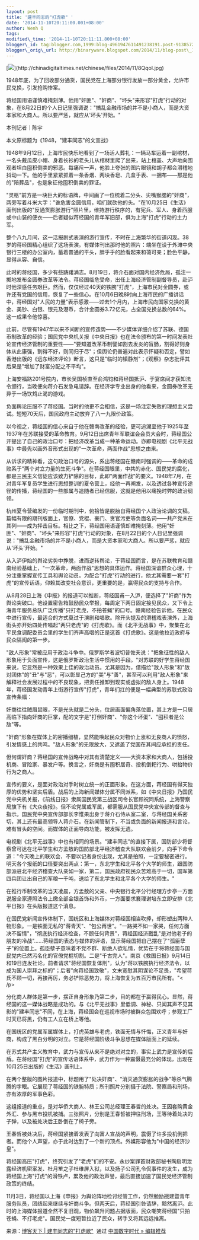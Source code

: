 ```yaml
--- 
layout: post 
title: '建丰同志的"打虎歌" ' 
date: '2014-11-10T20:11:00.001+08:00' 
author: Wenh Q
tags:
modified\_time: '2014-11-10T20:11:11.800+08:00' 
blogger\_id: tag:blogger.com,1999:blog-4961947611491238191.post-9138572763715438970
blogger\_orig\_url: http://binaryware.blogspot.com/2014/11/blog-post\_10.html
---
```

[![](https://images-blogger-opensocial.googleusercontent.com/gadgets/proxy?url=http%3A%2F%2Fchinadigitaltimes.net%2Fchinese%2Ffiles%2F2014%2F11%2F8QqoI.jpg&container=blogger&gadget=a&rewriteMime=image%2F*)](http://chinadigitaltimes.net/chinese/files/2014/11/8QqoI.jpg)



1948年底，为了回收部分通货，国民党在上海部分银行发放一部分黄金，允许市民兑换，引发抢购惨案。



蒋经国用语谨慎难掩刻薄。他用"奸匪"、"奸商"、"坏头"来形容"打虎"行动的对象，在8月22日的个人日记里强调说："搞乱金融市场的并不是小商人，而是大资本家和大商人。所以要严惩，就应从'坏头'开始。"



本刊记者｜陈宇

本文原标题为《1948，"建丰同志"的文宣战》



1948年9月12日，上海市民快乐地看到了一场活人葬礼：一辆马车运着一副棺材，一名头戴瓜皮小帽、身着长衫的老头儿从棺材里爬了出来，站上棺盖、大声地向围观者坦白囤积倒卖的邪恶。每痛斥一声，他脸上夸张的图片眼镜和胡子都会滑稽地抖动一下。他的手里紧紧抓着一条香烟、两块香皂、几盒手表、一捆布——那是他的"陪葬品"，也是象征他囤积倒卖的罪证。



"灵柩"前方是一块巨大的标语牌，中间画了一位梳着二分头、尖嘴猴腮的"奸商"，两旁写着斗米大字："谁危害金圆信用，咱们就砍他的头。"在10月25日《生活》画刊出版的"反通货膨胀游行"照片里，维持游行秩序的，有宪兵、军人、身着西服或中山装的便衣——后者疑似蒋经国的青年军旧部，俱为上海"打虎"行动的主力军。



整个八九月间，这一活报剧式表演的游行宣传，不时在上海繁华的街道闪现。38岁的蒋经国精心组织了这场表演。有媒体刊出那时他的照片：端坐在设于外滩中央银行三楼的办公室内，蓄着普通的平头，胖乎乎的脸看起来和蔼可亲；脸色平静，显得从容、自信。



此时的蒋经国，多少有些踌躇满志。8月19日，蒋介石面对国内经济危局，孤注一掷地发布金圆券改革等法令。蒋经国临危受命，出任上海经济管制副督导员，赴沪时他深感任务艰巨。然而，仅仅经过40天的铁腕"打虎"，上海市民对金圆券，或许还有党国的信用，恢复了一些信心。在10月6日晚8时向上海市民的广播讲话中，蒋经国对"人民的力量"表示感激——过去1个月内，上海市民向国家兑换的黄金、美钞、白银、银元及港币，合计金圆券3.72亿元，占全国兑换总数的64%。这一成果令他惊喜。



此前，尽管有1947年以来不间断的宣传造势——不少媒体详细介绍了苏联、德国币制改革的经验；国民党中央机关报《中央日报》也在法令颁布的第一时间发表社论宣传经济管制的重要性——"要知道改革币制譬如割去发炎的盲肠，割得好则身体从此康强，割得不好，则同归于尽"；但舆论仍普遍对此表示怀疑和否定，譬如香港出版的《远东经济评论》断言，这只是"临时的镇静剂"；《观察》杂志批评其后果是"增加了财富分配之不平均"。



上海安福路201号院内，市长吴国桢直至俞鸿钧和蒋经国抵沪、于宴席间才获知法令颁行，当晚便向蒋介石发急电请辞。在经济学专业出身的他看来，金圆券改革无异于一场饮鸩止渴的游戏。



负面舆论压服不了蒋经国。当时的他更不会相信，这是一场注定失败的理想主义尝试。短短70天后，国民政府主动放弃了八一九限价政策。



以今视之，蒋经国的信心来自于他在赣南改革的经验，更可追溯至他于1925年至1937年在苏联接受的革命教育。9月12日出席青年军联谊会会员大会时，蒋经国公开提出了自己的政治口号：把经济改革当成一种革命运动。亦即电视剧《北平无战事》中最先以画外音形式出现的"一次革命，两面作战"思想之由来。



从诉求的精神看，这句政治口号的源头，系出蒋经国在赣南时强调的——革命的成败系于"两个对立力量的生死斗争"。在蒋经国眼里，中共的赤化、国民党的腐化，都是三民主义信徒应该致力铲除的目标，此即"两面作战"的要义。1948年7月，在对青年军复员学生进行思想整训的夏令营上，经他一再阐发，以及透过各种宣传途径的传播，蒋经国的一些部属与追随者已经信服，这就是他用以痛挽时弊的政治纲领。



杭州夏令营编发的一份临时期刊中，俯拾皆是脱胎自蒋经国个人政治论调的文稿。篇幅有限的期刊版面上，官僚、党棍、豪门、贪官污吏等负面名词——共产党未在其列——成为抨击目标。相比之下，蒋经国用语谨慎却难掩刻薄。他用"奸匪"、"奸商"、"坏头"来形容"打虎"行动的对象，在8月22日的个人日记里强调说："搞乱金融市场的并不是小商人，而是大资本家和大商人。所以要严惩，就应从'坏头'开始。"



从入沪伊始的舆论劣势中挣脱，进而逆转舆论，于蒋经国而言，是在苏联教育和赣南经验基础上，"一次革命，两面作战"思想的具体运作。蒋经国深谙群众心理，十分注重掌握宣传工具和舆论动员。为配合"打虎"行动的进行，他尤其需要一套"打虎"的宣传话语，仰赖其改变社会意识，更重要的是，赢得民众的支持与合作。



从8月28日上海《申报》的报道可以推断，蒋经国甫一入沪，便选择了"奸商"作为舆论突破口。他设置密告箱鼓励民众举报，每周定下两日固定接见民众，又下令上海青年服务总队广泛传播"只打老虎，不拍苍蝇"的口号。赣南经验告诉他，在民众中进行宣传，最适合的方式莫过于演剧和唱歌。除开头提及的滑稽戏表演外，上海街头亦开始四处传唱起"两只老虎"的《打虎歌》。而《北平无战事》中，聚集在北平民食调配委员会里的学生们齐声高唱的正是这首《打虎歌》。这是他拉近政府与民众隔阂的第一步。



"敌人形象"常被应用于政治斗争中。俄罗斯学者波切普佐夫说："把象征性的敌人形象用于负面宣传，这是俄罗斯政治生活中惯用的手段。"对苏联的好学生蒋经国来说，它显然是一种效果上佳的政治动员。尤其是因为，借描绘"敌人形象"和"敌对团体"的"丑"与"恶"，可以彰显己方的"美"与"善"，甚至可以利用"敌人形象"来解释社会发展过程中的不良现象，把责任推卸到现实或虚拟的敌人身上。1948年，蒋经国发动青年上街游行宣传"打虎"，青年们扛的便是一幅典型的苏联式政治宣传条幅：



奸商往往贼眉鼠眼，不是光头就是二分头，位居画面偏角落位置，其上方是一只居高临下指向奸商的巨掌，配的文字是"打倒奸商"、"你这个坏蛋"、"囤积者是公敌"等。



"奸商"形象在媒体上的密播细植，显然能唤起民众对物价上涨和无良商人的愤怒，引发情感上的共鸣。"敌人形象"的无限放大，又遮盖了党国在其间应承担的责任。



但何谓奸商？蒋经国的宣传战略中对其有清楚定义——大资本家和大商人，包括投机商、冒险家、暴发户等。换言之，奸商是有囤积居奇、投机倒耙行为、哄抬物价行为之商人。



宣传的要义，是面对政治对手时树立统一的正面形象。在这方面，蒋经国有得天独厚的优势和坚实后盾。战后的上海新闻媒体分属不同派系，如《中央日报》乃国民党中央机关报，《前线日报》隶属国民党第三战区司令长官顾祝同系统，上海警察局旗下有《大众夜报》。但不论党属或军属，都需服从国民党中央宣传部的督查与指示。国民党中央宣传部部长李惟果出身于蒋介石侍从室二室，与蒋经国关系密切，其上还有最高领导人蒋介石。在新闻管制下，不当或负面的新闻报道和言论，难有冒头的空间。而媒体的正面导向功能，被发挥无遗。



电视剧《北平无战事》中也有相同的场景。"建丰同志"的直接下属，国防部少将督察曾可达在北平学生和方孟敖的国防部北平经济稽查大队联欢会前夕，向手下命令道："今天晚上的联欢会，不要以记者身份出现，尤其是拍照，一定要秘密进行。明天各个报纸的口径要突出两点：第一，东北学生和北平各个大学的师生，跟国防部派驻北平经济稽查大队亲如一家，第二，国民政府视民众苦难高于一切，国军第四兵团让出自己的军粮一千吨，送给了东北学生和北平各个大学的师生。"



在推行币制改革的当天凌晨，方孟敖的父亲、中央银行北平分行经理方步亭一方面说服全家遵照法令上缴全部金银首饰和外币，一方面要求襄理谢培东立即安排《北平日报》在头版报道这个消息。



在国民党新闻宣传体制下，国统区和上海媒体对蒋经国相当吹捧，却形塑出两种人物形象。一是铁面无私的"蒋青天"、"包公再世"。"一路哭不如一家哭，任何方面决不留情"，"彻底执行经济检查，不顾任何背景"，蒋经国经济戡乱"是对他老子的朋友的冷战"……蒋经国的表态与媒体的评语，显示蒋经国把自己摆在了"孤臣孽子"的位置上。孤臣孽子意味着不党不群、断绝人欲私情，优势在于将蒋经国与国民党内已然污名化的官僚党棍切割。二是"千古完人"。南京《救国日报》9月14日和19日连发社论，前者请求"蒋经国恢复体刑"，认为"蒋以铁腕执行经济法令，以成为国人崇拜之标的"；后者"向蒋经国致敬"，文末宽慰其阴谋论不足畏，"希望蒋氏不顾一切，再接再厉，务必铲除恶势力，将上海恢复为五百万市民所有。"&lt;
/p&gt;



分化商人群体是第一步，摆正自身形象乃第二步，目的都在于赢得民心。显然，蒋经国的这一媒体战略是成功的。与《北平无战事》里低调、神秘、只闻其声不见其影的"建丰同志"不同，在上海，蒋经国会在巡视市场时被群众包围欢呼；参观工厂时天已将黑，仍有工人立在桥上等他。



在国统区的党属军属媒体上，打虎英雄与老虎，铁面无情与忏悔，正义青年与奸商，构成了黑白分明的对立。它是蒋经国阶级斗争思想在媒体版面上的延续。



在苏式共产主义教育中，武力与宣传从来不是绝对对立的，事实上武力是宣传的后盾。在蒋经国"打虎"的宣传话语体系中，武力作为一种震慑最充分的体现，出现在10月25日出版的《生活》画刊上。



在两个整版的图片报道中，标题用了"处决奸商"、"消灭通货膨胀的战争"等杀气腾腾的字眼。它展现了蒋经国的铁腕特质；所刊照片分别摄于法院、警察局和刑场，亦有浓厚的军事色彩。



这组报道的重点，是对华侨大商人、林王公司总经理王春哲的处决。王因套购黄金外汇、参与黑市投机被捕。三张照片，分别是王春哲被押往刑场，王等待着处决的子弹，以及被处决后王卧倒在了椅子旁。



王春哲被处决后，蒋经国紧接着发表了向富人宣战的声明，震慑了许多投机倒把者。而他个人声望，亦于此时达到了一个新的顶点。外媒形容他为"中国的经济沙皇"。



蒋经国高压"打虎"，终究引发了"老虎"们的不安。永纱案罪首财政部秘书陶启明泄露经济机密案发、杜月笙之子杜维屏入狱，以及扬子公司孔令侃事件的发生，成为蒋经国上海"打虎"的滑铁卢，累及他的政治声誉，最后直接加速了国民党经济管制政策的终结。



11月3日，蒋经国以上海《申报》为舆论阵地检讨经管工作，仍然勉励戡建暨青年服务队员，团结起来继续与奸商斗争。但两天后，蒋经国引咎请辞，黯然离沪。此时的上海媒体报道全然不复旧观，物价飙升问题占据版面，民众嘲笑蒋经国"只拍苍蝇、不打老虎"。国民党一度短暂拉近了民众，转手又将其远远推离。
<div>




</div>

<div>

来源：[博客天下 |
建丰同志的"打虎歌"](http://feedproxy.google.com/~r/chinagfwblog/~3/oPQiSzvq1CQ/)  通过 [中国数字时代
»
编辑推荐](http://pipes.yahoo.com/pipes/pipe.info?_id=4ebbe79f06d4342d785a0cab9913dc0c)

</div>
